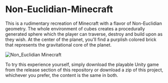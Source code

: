 # Non-Euclidian-Minecraft
This is a rudimentary recreation of Minecraft with a flavor of Non-Euclidian geometry. The whole environment of cubes creates a procedurally generated sphere which the player can traverse, destroy and build upon as they wish. At the center of the planet, you'll find a purplish colored brick that represents the gravitational core of the planet.

![Non_Euclidian Minecraft](https://github.com/calebcram/Non-Euclidian-Minecraft/assets/49875750/9b65cf8e-bdc5-43e7-a153-e955669f0969)

To try this experience yourself, simply download the playable Unity game from the release section of this repository or download a zip of this project, whichever you prefer, the content is the same in both. 
